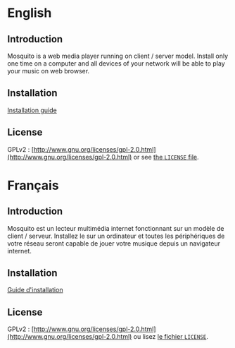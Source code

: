 # English

## Introduction
Mosquito is a web media player running on client / server model. 
Install only one time on a computer and all devices of your network will be able to play your music on web browser.

## Installation
[Installation guide](https://github.com/Sylvaner/Mosquito/wiki/Installation-guide)

## License

GPLv2 : [http://www.gnu.org/licenses/gpl-2.0.html](http://www.gnu.org/licenses/gpl-2.0.html) or see [the `LICENSE` file](https://github.com/Sylvaner/Mosquito/blob/master/LICENSE).


# Français

## Introduction
Mosquito est un lecteur multimédia internet fonctionnant sur un modèle de client / serveur.
Installez le sur un ordinateur et toutes les périphériques de votre réseau seront capable de jouer votre musique depuis un navigateur internet.

## Installation
[Guide d'installation](https://github.com/Sylvaner/Mosquito/wiki/Installation-guide)

## License

GPLv2 : [http://www.gnu.org/licenses/gpl-2.0.html](http://www.gnu.org/licenses/gpl-2.0.html) ou lisez [le fichier `LICENSE`](https://github.com/Sylvaner/Mosquito/blob/master/LICENSE).

